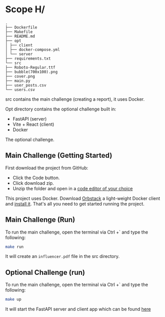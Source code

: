 # Scope H/

```
.
├── Dockerfile
├── Makefile
├── README.md
├── opt
│ ├── client
│ ├── docker-compose.yml
│ └── server
├── requirements.txt
└── src
├── Roboto-Regular.ttf
├── bubble(700x100).png
├── cover.png
├── main.py
├── user_posts.csv
└── users.csv
```

src contains the main challenge (creating a report), it uses Docker.

Opt directory contains the optional challenge built in:

- FastAPI (server)
- Vite + React (client)
- Docker

The optional challenge.

## Main Challenge (Getting Started)

First download the project from GitHub: 
- Click the Code button. 
- Click download zip. 
- Unzip the folder and open in a [code editor of your choice](https://code.visualstudio.com/download)

This project uses Docker. Download [Orbstack](https://orbstack.dev/) a light-weight Docker client and [install it](https://docs.orbstack.dev/quick-start). That's all you need to get started running the project.

## Main Challenge (Run)

To run the main challenge, open the terminal via Ctrl +` and type the following: 

```bash 
make run
```

It will create an `influencer.pdf` file in the src directory. 

## Optional Challenge (run)
To run the main challenge, open the terminal via Ctrl +` and type the following: 

```bash 
make up
```

It will start the FastAPI server and client app which can be found [here](http://localhost:3000)